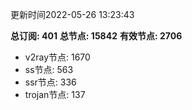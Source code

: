 更新时间2022-05-26 13:23:43

**总订阅: 401**
**总节点: 15842**
**有效节点: 2706**
- v2ray节点: 1670
- ss节点: 563
- ssr节点: 336
- trojan节点: 137
